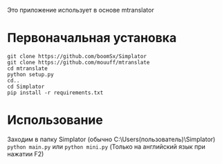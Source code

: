 Это приложение использует в основе mtranslator
# Первоначальная установка
```
git clone https://github.com/boomSx/Simplator
git clone https://github.com/mouuff/mtranslate
cd mtranslate
python setup.py
cd..
cd Simplator
pip install -r requirements.txt
```
# Использование
Заходим в папку Simplator (обычно C:\Users\(пользователь)\Simplator\)
`python main.py` или `python mini.py` (Только на английский язык при нажатии F2)
